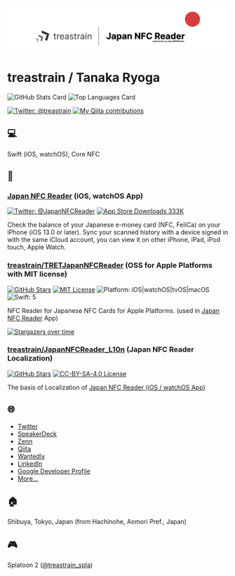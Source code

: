 ![](https://github.com/treastrain/treastrain/blob/main/header.png)
# treastrain / Tanaka Ryoga

![GitHub Stats Card](https://github-readme-stats.vercel.app/api?username=treastrain&count_private=true&show_icons=true)
![Top Languages Card](https://github-readme-stats.vercel.app/api/top-langs/?username=treastrain)

[![Twitter: @treastrain](https://img.shields.io/twitter/follow/treastrain?label=%40treastrain&style=social)](https://twitter.com/treastrain)
[![My Qiita contributions](https://qiita-badge.apiapi.app/s/treastrain/contributions.svg)](https://qiita.com/treastrain)

## 💻
Swift (iOS, watchOS), Core NFC

## 📝
### [Japan NFC Reader](https://japannfcreader.tret.jp/) (iOS, watchOS App)
[![Twitter: @JapanNFCReader](https://img.shields.io/twitter/follow/JapanNFCReader?label=%40JapanNFCReader&style=social)](https://twitter.com/JapanNFCReader)
[![App Store Downloads 333K](https://img.shields.io/badge/App%20Store%20Downloads-333K-blue)](https://apps.apple.com/jp/app/id1480265213)

Check the balance of your Japanese e-money card (NFC, FeliCa) on your iPhone (iOS 13.0 or later).
Sync your scanned history with a device signed in with the same iCloud account,
you can view it on other iPhone, iPad, iPod touch, Apple Watch.

### [treastrain/TRETJapanNFCReader](https://github.com/treastrain/TRETJapanNFCReader) (OSS for Apple Platforms with MIT license)
[![GitHub Stars](https://img.shields.io/github/stars/treastrain/TRETJapanNFCReader?style=social)](https://github.com/treastrain/TRETJapanNFCReader/stargazers)
[![MIT License](https://img.shields.io/badge/License-MIT-blue.svg)](https://github.com/treastrain/TRETJapanNFCReader/blob/master/LICENSE)
![Platform: iOS|watchOS|tvOS|macOS](https://img.shields.io/badge/Platform-iOS%20%7C%20watchOS%20%7C%20tvOS%20%7C%20macOS-lightgrey.svg)
![Swift: 5](https://img.shields.io/badge/Swift-5-orange.svg)

NFC Reader for Japanese NFC Cards for Apple Platforms. (used in [Japan NFC Reader](https://japannfcreader.tret.jp/) App)

[![Stargazers over time](https://starcharts.herokuapp.com/treastrain/TRETJapanNFCReader.svg)](https://starcharts.herokuapp.com/treastrain/TRETJapanNFCReader)

### [treastrain/JapanNFCReader_L10n](https://github.com/treastrain/JapanNFCReader_L10n) (Japan NFC Reader Localization)
[![GitHub Stars](https://img.shields.io/github/stars/treastrain/JapanNFCReader_L10n?style=social)](https://github.com/treastrain/JapanNFCReader_L10n/stargazers)
[![CC-BY-SA-4.0 License](https://img.shields.io/badge/License-CC--BY--SA--4.0-blue.svg)](https://github.com/treastrain/JapanNFCReader_L10n/blob/master/LICENSE)

The basis of Localization of [Japan NFC Reader (iOS / watchOS App)](https://japannfcreader.tret.jp/)

## 🌐
- [Twitter](https://twitter.com/treastrain)
- [SpeakerDeck](https://speakerdeck.com/treastrain)
- [Zenn](https://zenn.dev/treastrain)
- [Qiita](https://qiita.com/treastrain)
- [Wantedly](https://www.wantedly.com/users/17925421)
- [LinkedIn](https://www.linkedin.com/in/treastrain)
- [Google Developer Profile](https://developers.google.com/profile/u/118062332944717733578)
- [More...](https://treastrain.jp)


## 🏠
Shibuya, Tokyo, Japan
(from Hachinohe, Aomori Pref., Japan)

## 🎮
Splatoon 2 ([@treastrain_spla](https://twitter.com/treastrain_spla))

